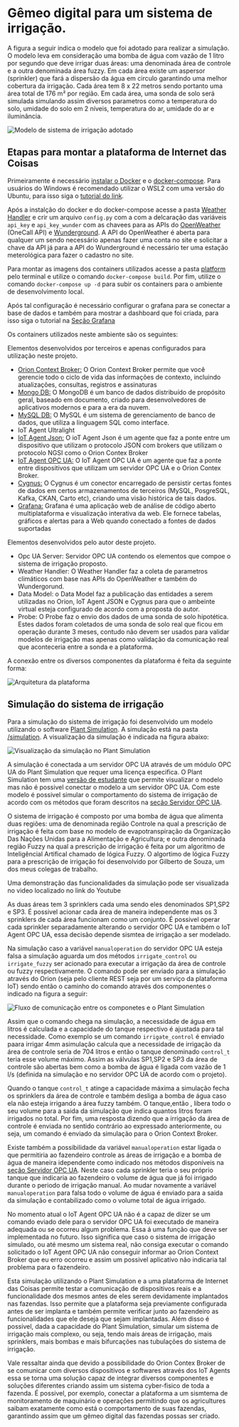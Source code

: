 # Gêmeo digital para  um  sistema de irrigação.


A figura a seguir indica o modelo que foi adotado para realizar a simulação. O modelo leva em consideração uma bomba de água com vazão de 1 litro por segundo que deve irrigar duas áreas: uma denominada área de controle e a outra denominada área fuzzy. Em cada área existe um aspersor (sprinkler) que fará a dispersão da água em circulo garantindo uma melhor cobertura da irrigação. Cada área tem 8 x 22 metros sendo portanto uma área total de 176 m² por região. Em cada área, uma sonda de solo será simulada simulando assim diversos parametros como a temperatura do solo, umidade do solo em 2 níveis, temperatura do ar, umidade do ar e iluminância. 

![Modelo de sistema de irrigação adotado](https://github.com/rafaelalvesitm/dtsmartfarming/blob/master/pictures/sistemairrigacao.png)

## Etapas para montar a plataforma de Internet das Coisas

Primeiramente é necessário [instalar o Docker](https://docs.docker.com/get-docker/) e o [docker-compose](https://docs.docker.com/compose/). Para usuários do Windows é recomendado utilizar o WSL2 com uma versão do Ubuntu, para isso siga o [tutorial do link](https://docs.docker.com/docker-for-windows/wsl/).

Após a instalção do docker e do docker-compose acesse a pasta [Weather Handler](/platform/weather_handler) e crir um arquivo `config.py` com a com a delcaração das variáveis `api_key` e `api_key_wunder` com as chavees para as APIs do [OpenWeather](https://openweathermap.org/) (OneCall API) e [Wunderground](https://www.wunderground.com/). A API do OpenWeather é aberta para qualquer um sendo necessário apenas fazer uma conta no site e solicitar a chave da API já para a API do Wunderground é necessário ter uma estação meterológica para fazer o cadastro no site.  

Para montar as imagens dos containers utilizados acesse a pasta [platform](/platform) pelo terminal e utilize o comando `docker-compose build`. Por fim, utilize o comando `docker-compose up -d` para subir os containers para o ambiente de desenvolvimento local. 

Após tal configuração é necessário configurar o grafana para se conectar a base de dados e também para mostrar a dashboard que foi criada, para isso siga o tutorial na [Seção Grafana](#Grafana)

Os containers utilizados neste ambiente são os seguintes:

Elementos desenvolvidos por terceiros e apenas configurados para utilização neste projeto. 

- [Orion Context Broker:](https://fiware-orion.readthedocs.io/en/master/) O Orion Context Broker permite que você gerencie todo o ciclo de vida das informações de contexto, incluindo atualizações, consultas, registros e assinaturas
- [Mongo DB:](https://www.mongodb.com/) O MongoDB é um banco de dados distribuído de propósito geral, baseado em documento, criado para desenvolvedores de aplicativos modernos e para a era da nuvem.
- [MySQL DB:](https://www.mysql.com/) O MySQL é um sistema de gerenciamento de banco de dados, que utiliza a linguagem SQL como interface.
- IoT Agent Ultralight
- [IoT Agent Json:](https://fiware-iotagent-json.readthedocs.io/en/latest/) O ioT Agent Json é um agente que faz a ponte entre um dispositivo que utilizam o protocolo JSON com brokers que utilizam o protocolo NGSI como o Orion Contex Broker
- [IoT Agent OPC UA:](https://iotagent-opcua.readthedocs.io/en/latest/) O IoT Agent OPC UA é um agente que faz a ponte entre dispositivos que utilizam um servidor OPC UA e o Orion Contex Broker. 
- [Cygnus:](https://fiware-cygnus.readthedocs.io/en/latest/) O Cygnus é um conector encarregado de persistir certas fontes de dados em certos armazenamentos de terceiros (MySQL, PosgreSQL, Kafka, CKAN, Carto etc), criando uma visão histórica de tais dados.
- [Grafana:](https://grafana.com/) Grafana é uma aplicação web de análise de código aberto multiplataforma e visualização interativa da web. Ele fornece tabelas, gráficos e alertas para a Web quando conectado a fontes de dados suportadas

Elementos desenvolvidos pelo autor deste projeto. 

- Opc UA Server: Servidor OPC UA contendo os elementos que compoe o sistema de irrigação proposto.  
- Weather Handler: O Weather Handler faz a coleta de parametros climáticos com base nas APIs do OpenWeather e também do Wundergorund. 
- Data Model: o Data Model faz a publicação das entidades a serem utilizadas no Orion, IoT Agent JSON e Cygnus para que o ambeinte virtual esteja configurado de acordo com a proposta do autor. 
- Probe: O Probe faz o envio dos dados de uma sonda de solo hipotética. Estes dados foram coletados de uma sonda de solo real que ficou em operação durante 3 meses, contudo não devem ser usados para validar modelos de irrigação mas apenas como validação da comunicação real que aconteceria entre a sonda e a plataforma. 

A conexão entre os diversos componentes da plataforma é feita da seguinte forma:

![Arquitetura da plataforma](https://github.com/rafaelalvesitm/dtsmartfarming/blob/master/pictures/platform.png)

## Simulação do sistema de irrigação

Para a simulação do sistema de irrigação foi desenvolvido um modelo utilizando o software [Plant Simulation](https://www.plm.automation.siemens.com/global/pt/products/manufacturing-planning/plant-simulation-throughput-optimization.html). A simulação está na pasta [/simulation](/simulation). A visualização da simulação é indicada na figura abaixo:

![Visualização da simulação no Plant Simulation](https://github.com/rafaelalvesitm/dtsmartfarming/blob/master/pictures/plantsimulation1.png)

A simulação é conectada a um servidor OPC UA através de um módulo OPC UA do Plant Simulation que requer uma licença especifica. O Plant Simulation tem uma [versão de estudante](https://www.plm.automation.siemens.com/plmapp/education/plant-simulation/en_us/free-software/student/) que permite visualizar o modelo mas não é possivel conectar o modelo a um servidor OPC UA. Com este modelo é possivel simular o comportamento do sistema de irrigação de acordo com os métodos que foram descritos na [seção Servidor OPC UA](#Servidor-OPC-UA).

O sistema de irrigação é composto por uma bomba de água que alimenta duas regiões: uma de denominada região Controle na qual a prescrição de irrigação é feita com base no modelo de evapotranspiração da Organização Das Nações Unidas para a Alimentação e Agricultura; e outra denominada região Fuzzy na qual a prescrição de irrigação é feita por um algoritmo de Inteligêncial Artifical chamado de lógica Fuzzy. O algortimo de lógica Fuzzy para a prescrição de irrigação foi desenvolvido por Gilberto de Souza, um dos meus colegas de trabalho.

Uma demonstração das funcionalidades da simulação pode ser visualizada no video localizado no link do Youtube

As duas áreas tem 3 sprinklers cada uma sendo eles denominados SP1,SP2 e SP3. É possivel acionar cada área de maneira independente mas os 3 sprinklers de cada área funcionam como um conjunto. É possivel operar cada sprinkler separadamente alterando o servidor OPC UA e também o IoT Agent OPC UA, essa decisão depende sismtea de irrigação a ser modelado. 

Na simulação caso a variável `manualoperation` do servidor OPC UA esteja falsa a simulação aguarda um dos métodos `irrigate_control` ou `irrigate_fuzzy` ser acionado para executar a irrigação da área de controle ou fuzzy respectivamente. O comando pode ser enviado para a simulação através do Orion (seja pelo cliente REST seja por um serviço da plataforma IoT) sendo então o caminho do comando através dos componentes o indicado na figura a seguir:

![Fluxo de comunicação entre os componetes e o Plant Simulation](https://github.com/rafaelalvesitm/dtsmartfarming/blob/master/pictures/fluxo1.png)

Assim que o comando chega na simulação, a necessidade de água em litros é calculada e a capacidade do tanque respectivo é ajustada para tal necessidade. Como exemplo se um comando `irrigate_control` é enviado paara irrigar 4mm asimulação calcula que a necessidade de irrigação da área de controle seria de 704 litros e então o tanque denominado `control_t` teria esse volume máximo. Assim as válvulas SP1,SP2 e SP3 da área de controle são abertas bem como a bomba de água é ligada com vazão de 1 l/s (definida na simulação e no servidor OPC UA de acordo com o projeto). 

Quando o tanque `control_t` atinge a capacidade máxima a simulação fecha os sprinklers da área de controle e também desliga a bomba de água caso ela não esteja irrigando a área fuzzy também. O tanque,então , libera todo o seu volume para a saida da simulação que indica quantos litros foram irrigados no total. Por fim, uma resposta dizendo que a irrigação da área de controle é enviada no sentido contrário ao expressado anteriormente, ou seja, um comando é enviado da simulação para o Orion Context Broker. 

Existe também a possibilidade da variável `manualoperation` estar ligada o que permitiria ao fazendeiro controle as áreas de irrigação e a bomba de água de maneira idependente como indicado nos métodos disponíveis na [seção Servidor OPC UA](#Servidor-OPC-UA). Neste caso cada sprinkler teria o seu próprio tanque que indicaria ao fazendeiro o volume de água que já foi irrigado durante o periodo de irrigação manual. Ao mudar novamente a variável `manualoperation` para falsa todo o volume de água é enviado para a saida da simulação e contabilizado como o volume total de água irrigado. 

No momento atual o IoT Agent OPC UA não é a capaz de dizer se um comando eviado dele para o servidor OPC UA foi executado de maneira adequada ou se ocorreu algum problema. Essa á uma função que deve ser implementada no futuro. Isso significa que caso o sistema de irrigação simulado, ou até mesmo um sistema real, não consiga executar o comando solicitado o IoT Agent OPC UA não conseguir informar ao Orion Context Broker que eu erro ocorreu e assim um possivel aplicativo não indicaria tal problema para o fazendeiro. 

Esta simulação utilizando o Plant Simulation e a uma plataforma de Internet das Coisas permite testar a comunicação de dispositivos reais e a funcionalidade dos mesmos antes de eles serem devidamente implantados nas fazendas. Isso permite que a plataforma seja previamente configurada antes de ser implanta e também permite verificar junto ao fazendeiro as funcionalidades que ele deseja que sejam implantadas. Além disso é possivel, dada a capacidade do Plant Simulation, simular um sistema de irrigação mais complexo, ou seja, tendo mais áreas de irrigação, mais sprinklers, mais bombas e mais bifurcações nas tubulações do sistema de irrigação. 

Vale ressaltar ainda que devido a possibilidade do Orion Contex Broker de se comunicar com diversos dispositivos e softwares através dos IoT Agents essa se torna uma solução capaz de integrar diversos componentes e soluções diferentes criando assim um sistema cyber-fisico de toda a fazenda. É possivel, por exemplo, conectar a plataforma a um sismtema de monitoramento de maquinário e operações permitindo que os agricultures saibam exatamente como está o comportamento de suas fazendas, garantindo assim que um gêmeo digital das fazendas possas ser criado. 



